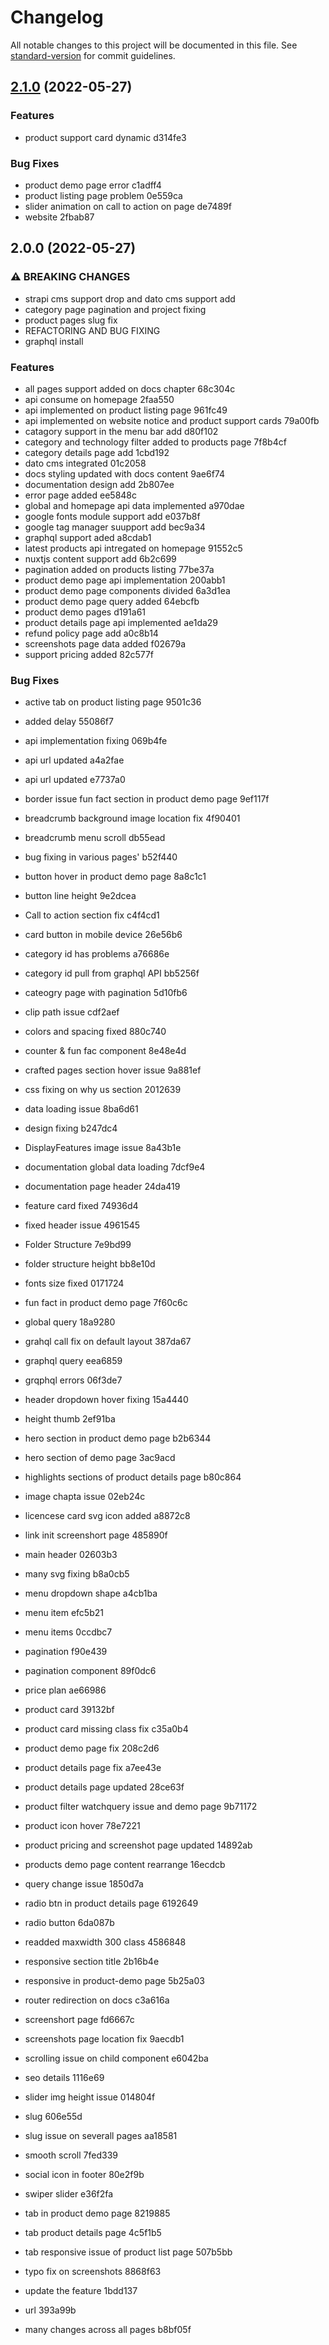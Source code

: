 # Changelog

All notable changes to this project will be documented in this file. See [standard-version](https://github.com/conventional-changelog/standard-version) for commit guidelines.

## [2.1.0](///compare/v2.0.0...v2.1.0) (2022-05-27)


### Features

* product support card dynamic d314fe3


### Bug Fixes

* product demo page error c1adff4
* product listing page problem 0e559ca
* slider animation on call to action on page de7489f
* website 2fbab87

## 2.0.0 (2022-05-27)


### ⚠ BREAKING CHANGES

* strapi cms support drop and dato cms support add
* category page pagination and project fixing
* product pages slug fix
* REFACTORING AND BUG FIXING
* graphql install

### Features

* all pages support added on docs chapter 68c304c
* api consume on homepage 2faa550
* api implemented on product listing page 961fc49
* api implemented on website notice and product support cards 79a00fb
* catagory support in the menu bar add d80f102
* category and technology filter added to products page 7f8b4cf
* category details page add 1cbd192
* dato cms integrated 01c2058
* docs styling updated with docs content 9ae6f74
* documentation design add 2b807ee
* error page added ee5848c
* global and homepage api data implemented a970dae
* google fonts module support add e037b8f
* google tag manager suupport add bec9a34
* graphql support aded a8cdab1
* latest products api intregated on homepage 91552c5
* nuxtjs content support add 6b2c699
* pagination added on products listing 77be37a
* product demo page api implementation 200abb1
* product demo page components divided 6a3d1ea
* product demo page query added 64ebcfb
* product demo pages d191a61
* product details page api implemented ae1da29
* refund policy page add a0c8b14
* screenshots page data added f02679a
* support pricing added 82c577f


### Bug Fixes

* active tab on product listing page 9501c36
* added delay 55086f7
* api implementation fixing 069b4fe
* api url updated a4a2fae
* api url updated e7737a0
* border issue fun fact section in product demo page 9ef117f
* breadcrumb background image location fix 4f90401
* breadcrumb menu scroll db55ead
* bug fixing in various pages' b52f440
* button hover in product demo page 8a8c1c1
* button line height 9e2dcea
* Call to action section fix c4f4cd1
* card button in mobile device 26e56b6
* category id has problems a76686e
* category id pull from graphql API bb5256f
* cateogry page with pagination 5d10fb6
* clip path issue cdf2aef
* colors and spacing fixed 880c740
* counter & fun fac component 8e48e4d
* crafted pages section hover issue 9a881ef
* css fixing on why us section 2012639
* data loading issue 8ba6d61
* design fixing b247dc4
* DisplayFeatures image issue 8a43b1e
* documentation global data loading 7dcf9e4
* documentation page header 24da419
* feature card fixed 74936d4
* fixed header issue 4961545
* Folder Structure 7e9bd99
* folder structure height bb8e10d
* fonts size fixed 0171724
* fun fact in product demo page 7f60c6c
* global query 18a9280
* grahql call fix on default layout 387da67
* graphql query eea6859
* grqphql errors 06f3de7
* header dropdown hover fixing 15a4440
* height thumb 2ef91ba
* hero section in product demo page b2b6344
* hero section of demo page 3ac9acd
* highlights sections of product details page b80c864
* image chapta issue 02eb24c
* licencese card svg icon added a8872c8
* link init screenshort page 485890f
* main header 02603b3
* many svg fixing b8a0cb5
* menu dropdown shape a4cb1ba
* menu item efc5b21
* menu items 0ccdbc7
* pagination f90e439
* pagination component 89f0dc6
* price plan ae66986
* product card 39132bf
* product card missing class fix c35a0b4
* product demo page fix 208c2d6
* product details page fix a7ee43e
* product details page updated 28ce63f
* product filter watchquery issue and demo page 9b71172
* product icon hover 78e7221
* product pricing and screenshot page updated 14892ab
* products demo page content rearrange 16ecdcb
* query change issue 1850d7a
* radio btn in product details page 6192649
* radio button 6da087b
* readded maxwidth 300 class 4586848
* responsive  section title 2b16b4e
* responsive in product-demo page 5b25a03
* router redirection on docs c3a616a
* screenshort page fd6667c
* screenshots page location fix 9aecdb1
* scrolling issue on child component e6042ba
* seo details 1116e69
* slider img height issue 014804f
* slug 606e55d
* slug issue on severall pages aa18581
* smooth scroll 7fed339
* social icon in footer 80e2f9b
* swiper slider e36f2fa
* tab in product demo page 8219885
* tab product details page 4c5f1b5
* tab responsive issue of product list page 507b5bb
* typo fix on screenshots 8868f63
* update the feature 1bdd137
* url 393a99b


* many changes across all pages b8bf05f
